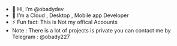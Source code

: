 - 👋 Hi, I’m @obadydev
- 👀 I’m a Cloud , Desktop , Mobile app Developer 
- ⚡ Fun fact: This is Not my offical Acoounts
- Note : There is a lot of projects is private you can contact me by Telegram : @obady227 

<!---
obadydev/obadydev is a ✨ special ✨ repository because its `README.md` (this file) appears on your GitHub profile.
You can click the Preview link to take a look at your changes.
--->
